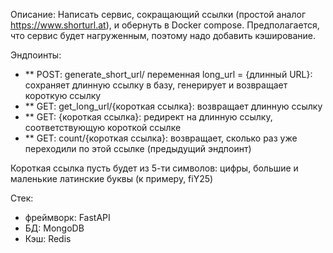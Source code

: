 Описание:
Написать сервис, сокращающий ссылки (простой аналог https://www.shorturl.at),
и обернуть в Docker compose. Предполагается, что сервис будет нагруженным, поэтому надо добавить кэширование.

Эндпоинты:
 - ** POST: generate_short_url/
   переменная long_url = {длинный URL}: сохраняет длинную ссылку в базу, генерирует и возвращает короткую ссылку 
 - ** GET: get_long_url/{короткая ссылка}: возвращает длинную ссылку
 - ** GET: {короткая ссылка}: редирект на длинную ссылку, соответствующую короткой ссылке
 - ** GET: count/{короткая ссылка}: возвращает, сколько раз уже переходили по этой ссылке (предыдущий эндпоинт)

Короткая ссылка пусть будет из 5-ти символов: цифры, большие и маленькие латинские буквы (к примеру, fiY25)

Стек:
- фреймворк: FastAPI
- БД: MongoDB
- Кэш: Redis
